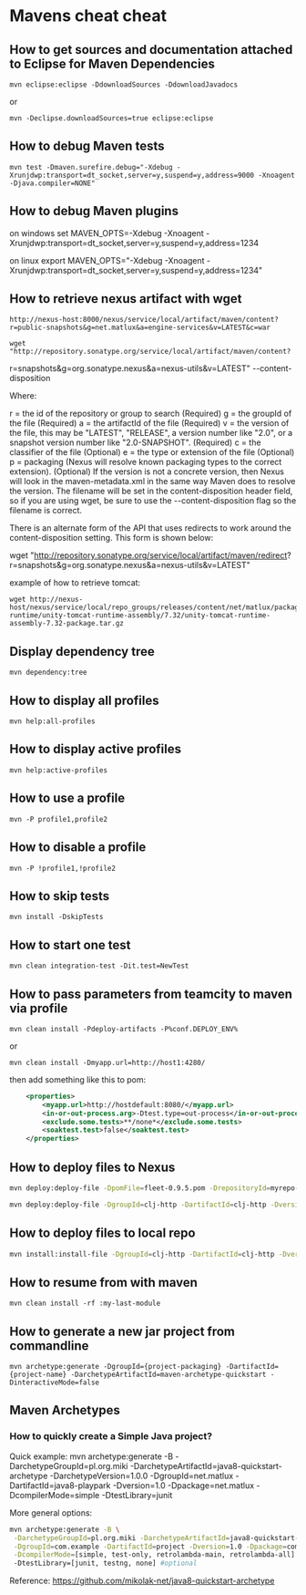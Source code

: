 
# Mavens cheat cheat

## How to get sources and documentation attached to Eclipse for Maven Dependencies

    mvn eclipse:eclipse -DdownloadSources -DdownloadJavadocs

or

    mvn -Declipse.downloadSources=true eclipse:eclipse


## How to debug Maven tests 

    mvn test -Dmaven.surefire.debug="-Xdebug -Xrunjdwp:transport=dt_socket,server=y,suspend=y,address=9000 -Xnoagent -Djava.compiler=NONE"

## How to debug Maven plugins

on windows
    set MAVEN_OPTS=-Xdebug -Xnoagent -Xrunjdwp:transport=dt_socket,server=y,suspend=y,address=1234

on linux
    export MAVEN_OPTS="-Xdebug -Xnoagent -Xrunjdwp:transport=dt_socket,server=y,suspend=y,address=1234"


## How to retrieve nexus artifact with wget

    http://nexus-host:8000/nexus/service/local/artifact/maven/content?r=public-snapshots&g=net.matlux&a=engine-services&v=LATEST&c=war

    wget "http://repository.sonatype.org/service/local/artifact/maven/content?
r=snapshots&g=org.sonatype.nexus&a=nexus-utils&v=LATEST" --content-disposition

Where\:

r = the id of the repository or group to search (Required)
g = the groupId of the file (Required)
a = the artifactId of the file (Required)
v = the version of the file, this may be "LATEST", "RELEASE", a version number like "2.0", or a snapshot version number like "2.0-SNAPSHOT". (Required)
c = the classifier of the file (Optional)
e = the type or extension of the file (Optional)
p = packaging (Nexus will resolve known packaging types to the correct extension). (Optional)
If the version is not a concrete version, then Nexus will look in the maven-metadata.xml in the same way Maven does to resolve the version. The filename will be set in the content-disposition header field, so if you are using wget, be sure to use the --content-disposition flag so the filename is correct.

There is an alternate form of the API that uses redirects to work around the content-disposition setting. This form is shown below\:

wget "http://repository.sonatype.org/service/local/artifact/maven/redirect?
r=snapshots&g=org.sonatype.nexus&a=nexus-utils&v=LATEST"

example of how to retrieve tomcat:

    wget http://nexus-host/nexus/service/local/repo_groups/releases/content/net/matlux/packages/tomcat-runtime/unity-tomcat-runtime-assembly/7.32/unity-tomcat-runtime-assembly-7.32-package.tar.gz

## Display dependency tree

    mvn dependency:tree

## How to display all profiles

    mvn help:all-profiles

## How to display active profiles

    mvn help:active-profiles


## How to use a profile

    mvn -P profile1,profile2

## How to disable a profile

    mvn -P !profile1,!profile2

## How to skip tests

    mvn install -DskipTests

## How to start one test

    mvn clean integration-test -Dit.test=NewTest

## How to pass parameters from teamcity to maven via profile

    mvn clean install -Pdeploy-artifacts -P%conf.DEPLOY_ENV%

or

    mvn clean install -Dmyapp.url=http://host1:4280/

then add something like this to pom:

```xml
    <properties>
        <myapp.url>http://hostdefault:8080/</myapp.url>
        <in-or-out-process.arg>-Dtest.type=out-process</in-or-out-process.arg>
        <exclude.some.tests>**/none*</exclude.some.tests>
        <soaktest.test>false</soaktest.test>
    </properties>

```

## How to deploy files to Nexus

```bash
mvn deploy:deploy-file -DpomFile=fleet-0.9.5.pom -DrepositoryId=myrepo-releases -Durl=http://hostname/nexus/content/repositories/myrepo-releases -Dfile=fleet-0.9.5.jar
```


```bash
mvn deploy:deploy-file -DgroupId=clj-http -DartifactId=clj-http -Dversion=0.4.1 -Dpackaging=jar -DrepositoryId=myrepo-releases -Durl=http://hostname/nexus/content/repositories/myrepo-releases -Dfile=clj-http-0.4.1.jar
```

## How to deploy files to local repo

```bash
mvn install:install-file -DgroupId=clj-http -DartifactId=clj-http -Dversion=0.4.1 -Dpackaging=jar -Dfile=clj-http-0.4.1.jar
```

## How to resume from with maven

    mvn clean install -rf :my-last-module

## How to generate a new jar project from commandline

    mvn archetype:generate -DgroupId={project-packaging} -DartifactId={project-name} -DarchetypeArtifactId=maven-archetype-quickstart -DinteractiveMode=false
    
## Maven Archetypes

### How to quickly create a Simple Java project?

Quick example:
    mvn archetype:generate -B -DarchetypeGroupId=pl.org.miki -DarchetypeArtifactId=java8-quickstart-archetype -DarchetypeVersion=1.0.0 -DgroupId=net.matlux -DartifactId=java8-playpark -Dversion=1.0 -Dpackage=net.matlux -DcompilerMode=simple -DtestLibrary=junit
    
More general options:
```bash
mvn archetype:generate -B \
 -DarchetypeGroupId=pl.org.miki -DarchetypeArtifactId=java8-quickstart-archetype -DarchetypeVersion=1.0.0 \
 -DgroupId=com.example -DartifactId=project -Dversion=1.0 -Dpackage=com.example.project \
 -DcompilerMode=[simple, test-only, retrolambda-main, retrolambda-all] \ #optional
 -DtestLibrary=[junit, testng, none] #optional
```

Reference: https://github.com/mikolak-net/java8-quickstart-archetype
